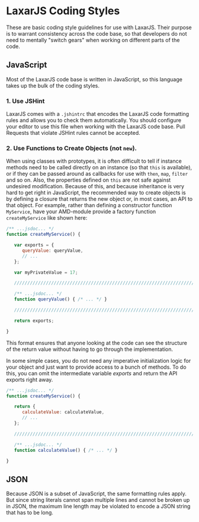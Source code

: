 # LaxarJS Coding Styles

These are basic coding style guidelines for use with LaxarJS.
Their purpose is to warrant consistency across the code base, so that developers do not need to mentally "switch gears" when working on different parts of the code.


## JavaScript

Most of the LaxarJS code base is written in JavaScript, so this language takes up the bulk of the coding styles.


### 1. Use JSHint

LaxarJS comes with a `.jshintrc` that encodes the LaxarJS code formatting rules and allows you to check them automatically.
You should configure your editor to use this file when working with the LaxarJS code base.
Pull Requests that violate JSHint rules cannot be accepted.


### 2. Use Functions to Create Objects (not `new`).

When using classes with prototypes, it is often difficult to tell if instance methods need to be called directly on an instance (so that `this` is available), or if they can be passed around as callbacks for use with `then`, `map`, `filter` and so on.
Also, the properties defined on `this` are not safe against undesired modification.
Because of this, and because inheritance is very hard to get right in JavaScript, the recommended way to create objects is by defining a closure that returns the new object or, in most cases, an API to that object.
For example, rather than defining a constructor function `MyService`, have your AMD-module provide a factory function `createMyService` like shown here:

```javascript
/** ...jsdoc... */
function createMyService() {

   var exports = {
      queryValue: queryValue,
      // ...
   };

   var myPrivateValue = 17;

   ///////////////////////////////////////////////////////////////////////////////////////////////////////////

   /** ...jsdoc... */
   function queryValue() { /* ... */ }

   ///////////////////////////////////////////////////////////////////////////////////////////////////////////

   return exports;

}
```

This format ensures that anyone looking at the code can see the structure of the return value without having to go through the implementation.

In some simple cases, you do not need any imperative initialization logic for your object and just want to provide access to a bunch of methods.
To do this, you can omit the intermediate variable _exports_ and return the API exports right away.

```javascript
/** ...jsdoc... */
function createMyService() {

   return {
      calculateValue: calculateValue,
      // ...
   };

   ///////////////////////////////////////////////////////////////////////////////////////////////////////////

   /** ...jsdoc... */
   function calculateValue() { /* ... */ }

}
```


## JSON

Because JSON is a subset of JavaScript, the same formatting rules apply.
But since string literals cannot span multiple lines and cannot be broken up in JSON, the maximum line length may be violated to encode a JSON string that has to be long.
